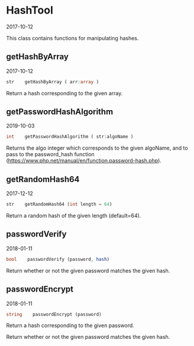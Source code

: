 HashTool
=====================
2017-10-12



This class contains functions for manipulating hashes.




getHashByArray
-------------
2017-10-12



```php
str    getHashByArray ( arr:array )
```

Return a hash corresponding to the given array.




getPasswordHashAlgorithm
-------------
2019-10-03



```php
int    getPasswordHashAlgorithm ( str:algoName )
```

Returns the algo integer which corresponds to the given algoName, and to pass to the password_hash function
(https://www.php.net/manual/en/function.password-hash.php).








getRandomHash64
-------------
2017-12-12



```php
str    getRandomHash64 (int length = 64)
```

Return a random hash of the given length (default=64).



passwordVerify
-------------
2018-01-11



```php
bool    passwordVerify (password, hash)
```


Return whether or not the given password matches the given hash.


passwordEncrypt
-------------
2018-01-11



```php
string    passwordEncrypt (password)
```


Return a hash corresponding to the given password.



Return whether or not the given password matches the given hash.







